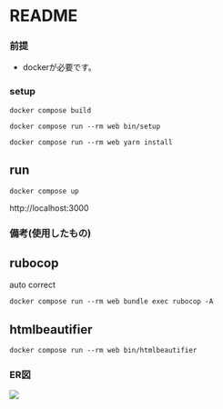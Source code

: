 # README

### 前提

- dockerが必要です。

### setup

```
docker compose build
```

```
docker compose run --rm web bin/setup
```


```
docker compose run --rm web yarn install
```

## run

```
docker compose up
```

http://localhost:3000

### 備考(使用したもの)

## rubocop

auto correct

```
docker compose run --rm web bundle exec rubocop -A
```

## htmlbeautifier


```
docker compose run --rm web bin/htmlbeautifier
```

### ER図

![]([/rails_ec/img_for_readme/mermaid-diagram-2023-10-16-105935.png](https://github.com/syunsuke-I/rails_ec/blob/main/img_for_readme/mermaid-diagram-2023-10-16-105935.png)https://github.com/syunsuke-I/rails_ec/blob/main/img_for_readme/mermaid-diagram-2023-10-16-105935.png)

